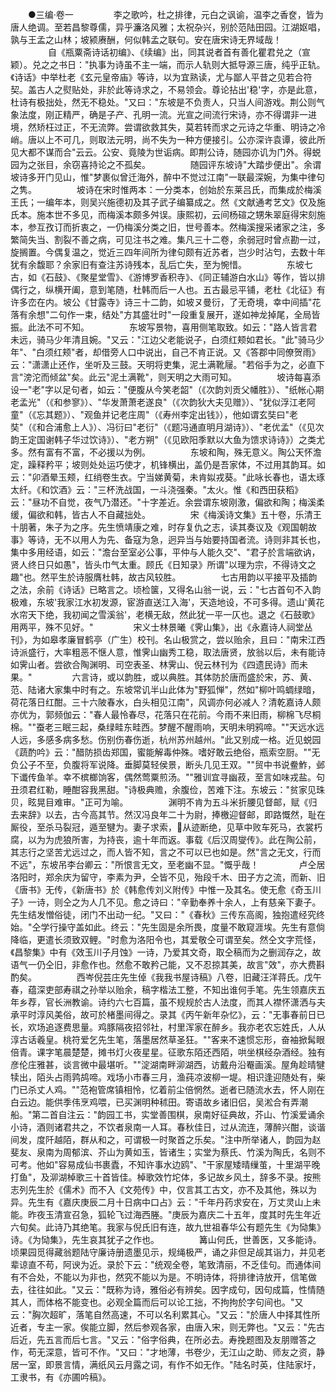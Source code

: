 <!-- { "loadSidebar": true } -->
　　●三编·卷一
　　
　　李之歌吟，杜之排律，元白之讽谕，温李之香奁，皆为唐人绝调。至若昌黎尊儒，异乎濂洛风雅；太祝杂兴，别於范陆田园。江湖妪唱，孰与王孟之山林；坡颍赓酬，何似韩孟之联句。安在唐宋诗无界域哉！
　　
　　自《瓶粟斋诗话初编》、《续编》出，同其说者首有善化瞿君兑之（宣颖）。兑之之书日："执事为诗虽不主一端，而示人轨则大抵导源三唐，纯乎正轨。《诗话》中举杜老《玄元皇帝庙》等诗，以为宜熟读，尤与鄙人平昔之见若合符契。盖古人之熨贴处，非於此等诗求之，不易领会。尊论拈出'稳'字，亦是此意，杜诗有极拙处，然无不稳处。"又曰："东坡是不负责人，只当人间游戏。荆公则气象法度，刚正精严，确是子产、孔明一流。光宣之间流行宋诗，亦不得谓非一进境，然矫枉过正，不无流弊。尝谓欲救其失，莫若转而求之元诗之华重、明诗之冷峭。唐以上不可几，则取法元明，尚不失为一种方便接引。公亦深许袁谭，彼此所见大都不谋而合"云云。公安、竟陵为世诟病。即荆公诗，随园亦讥为门外。得蜕园为之张目，余窃喜持论之不孤矣。
　　
　　随园评东坡诗"大踏步便出"。余谓坡诗多开门见山，惟"梦裹似曾迁海外，醉中不觉过江南"一联最深婉，为集中律句之隽。
　　
　　坡诗在宋时惟两本：一分类本，创始於东莱吕氏，而集成於梅溪王氏；一编年本，则吴兴施德初及其子武子编纂成之。然《文献通考艺文》仅及施氏本。施本世不多见，而梅溪本颇多舛误。康熙初，云间杨碹之甥朱翠庭得宋刻施本，参互孜订而折衷之，一仍梅溪分类之旧，世号善本。然梅溪搜采诸家之注，多繁简失当、割裂不善之病，可见注书之难。集凡三十二卷，余弱冠时曾点勘一过，旋搁置。今偶复温之，觉近三四年间所为律句颇有近苏者，岂少时沾匄，去数十年犹有余馥耶？余家旧有查注苏诗残本，乱后亡失，至为惋惜。
　　
　　东坡七古，如《石鼓》、《聚星堂雪》、《游博罗香积寺》、《同正辅游白水山》等作，皆以排偶行之，纵横开阖，意到笔随，杜韩而后一人也。五古最忌平铺，老杜《北征》有许多峦在内。坡公《甘露寺》诗三十二韵，如坡ヌ曼衍，了无奇境，幸中间插"花落有余想"二句作一束，结处"方其盛壮时"一段重复展开，遂如神龙掉尾，全局皆振。此法不可不知。
　　
　　东坡写景物，喜用侧笔取致。如云："路人皆言君未远，骑马少年清且婉。"又云："江边父老能说子，白须红颊如君长。"此"骑马少年"、"白须红颊"者，却借旁人口中说出，自己不肯正说。又《答郡中同僚贺雨》云："潇潇止还作，坐听及三鼓。天明将吏集，泥土满靴屦。"若俗手为之，必直下言"滂沱而倾盆"矣。此云"泥土满靴"，则天明之大雨可知。
　　
　　坡诗每喜添设一"老"字以足句者，如云："便腹从今笑老韶"（《次韵刘贡父幡胜》）、"纸帐心期老孟光"（《和参寥》）、"华发萧萧老遂良"（《次韵狄大夫见赠》）、"犹似浮江老阿童"（《忘其题》）、"观鱼并记老庄周"（《寿州李定出钱》），他如谓玄奘曰"老奘"（《和合浦愈上人》）、冯衍曰"老衍"（《题冯通直明月湖诗》）、"老优孟"（《见次韵王定国谢韩子华过饮诗》）、"老方朔"（《见欧阳季默以大鱼为馈求诗诗》）之类尤多。然有富有不富，不必援以为例。
　　
　　东坡和陶，殊无意义。陶公天怀澹定，躁释矜平；坡则处处运巧使才，机锋横出，盖仍是吾家体，不过用其韵耳。如云："卯酒晕玉颊，红绡卷生衣。宁当娣黄菊，未肯姒戎葵。"此咏长春也，语太琢太纤。《和饮酒》云："三杯洗战国，一斗浇强秦。"太火。惟《和西田获稻》云："昼功不自觉，夜气乃潜还。"十字差近。余尝谓东坡刚激，偏欲和陶；梅溪柔缓，偏欲和韩，皆古人不自藏拙处。
　　
　　宋《梅溪诗文集》五十卷，乐清王十朋著，朱子为之序。先生愤靖康之难，时存复仇之志，读其奏议及《观国朝故事》等诗，无不以用人为先、备寇为急，迥异当与始要持国者流。诗则非其长也，集中多用经语，如云："澹台至室必公事，平仲与人能久交"、"君子於言端欲讷，贤人终日只如愚"，皆头巾气太重。顾氏《日知录》所谓"以理为宗，不得诗文之趣"也。然平生於诗服膺杜韩，故古风较胜。
　　
　　七古用韵以平接平及插韵之法，余前《诗话》已略言之。顷检箧，又得名山翁一说，云："七古首句不入韵极难，东坡'我家江水初发源，宦游直送江入海'，天造地设，不可多得。遗山'黄花水帘天下绝，我初闻之雪溪翁'，老横无敌，然此犹一平一仄也。退之《石鼓歌》用两平，殊不见好。"
　　
　　宋义士林景曦《霁山集》，出《永嘉诗人祠堂丛刊》，为如皋孝廉冒鹤亭（广生）校刊。名山极赏之，尝以贻余，且曰："南宋江西诗派盛行，大率粗恶不惬人意，惟霁山幽秀工稳，取法唐贤，放翁以后，未有能诗如霁山者。尝欲合陶渊明、司空表圣、林霁山、倪云林刊为《四遗民诗》而未果。"
　　
　　六言诗，或以韵胜，或以典胜。其体防於唐而盛於宋，苏、黄、范、陆诸大家集中时有之。东坡常讥半山此体为"野狐惮"，然如"柳叶鸣蜩绿暗，荷花落日红酣。三十六陂春水，白头相见江南"，风调亦何必减人？清乾嘉诗人颇亦优为，郭频伽云："春人最怜春尽，花落只在花前。今雨不来旧雨，柳棉飞尽桐棉。""蚕老三眠三起，桑绿畦东畦西。梦醒不醒雨响，天明未明鸦啼。""天远水远人远，多感多病多愁。伤别伤春伤逝，杭州苏州越州。"此又别成一格。近见蜕园《蔬酌吟》云："醋防损齿郑国，蜜能解毒仲殊。嗜好敢云绝俗，瓶索空厨。""无负公子不至，负腹将军说降。垂脚莫轻侯景，断头几见王双。""贸中书说鲞鮓，邺下谶传鱼羊。幸不槟榔饷客，偶然莺粟煎汤。""雅训宜寻幽菽，至言如味戎盐。句丑须君红勒，睡酣容我黑甜。"诗极典赡，余腹俭，苦难下注。东坡云："贫家见珠贝，眩晃目难审。"正可为喻。
　　
　　渊明不肯为五斗米折腰见督邮，赋《归去来辞》以去，古今高其节。然汉冯良年二十为尉，捧檄迎督邮，即路慨然，耻在厮役，至杀马裂冠，遁至犍为。妻子求索，从迹断绝，见草中败车死马，衣裳朽腐，以为为虎狼所害，为持丧，逾十年而返。事载《后汉周燮传》。此在陶公前，其志行之坚苦尤远过之，而人皆不知，言之不可以已也如是。然"言之无文，行而不远"，东坡吊李台卿云："所恨言无文，至老幽不显。"慨乎哉！
　　
　　卢仝居洛阳时，郑余庆为留守，李素为尹，仝皆不见，殆段千木、田子方之流，而新、旧《唐书》无传，《新唐书》於《韩愈传刘义附传》中惟一及其名。使无愈《奇玉川子》一诗，则仝之为人几不见。愈之诗曰："辛勤奉养十余人，上有慈亲下妻子。先生结发憎俗徒，闭门不出动一纪。"又曰："《春秋》三传东高阁，独抱遣经究终始。"仝学行操守盖如此。终云："先生固是余所畏，度量不敢窥涯埃。先生有意倘降临，更遣长须致双鲤。"时愈为洛阳令也，其爱敬仝可谓至矣。然仝文字荒怪，《昌黎集》中有《效玉川子月蚀》一诗，乃爱其文奇，取仝稿而为之删润存之，故语气一仍仝旧，非愈作也。然愈不敢矜己能，又不忍掠其美，故言"效"，亦大费斟酌矣。
　　
　　西岑倪芸庄先生倬《我我书屋诗稿》八卷，旧藏汪洋蒋氏。戊午春，蕴深吏部寿祺之孙举以贻余，稿字楷法工整，不知出谁何手笔。先生领嘉庆五年乡荐，官长洲教谕。诗约六七百篇，虽不规规於古人法度，而其人襟怀潇洒与夫承平时淳风美俗，故可於楮墨间得之。录其《丙午新年杂忆》，云："无事春前日已长，欢场追逐费思量。鸡豚隔夜招邻社，村里浑家在醉乡。我亦老农忘姓氏，人从淳古话羲皇。桃符爱乞先生笔，落墨居然草圣狂。""客来不速惯忘形，奋袖掀髯眼倍青。课字笔晨楚楚，摊书灯火夜星星。征歌东陌还西陌，哄坐棋经杂酒经。独有彦伦庄雅甚，谈言微中最堪听。""淀湖南畔泖湖西，访戴舟沿罨画溪。屋角趁晴犍犊出，陌头占雨鹑鸪啼。戏场小市春三月，渔莼凉波柳一堤。相识逢迎随处有，柴门已杀丈人鸡。""范袍管席镇相怜，忆着前尘倍惘然。逝者已随流水去，怀人刚在白云边。能供季伟烹鸡喂，已买渊明种秫田。寄语故乡诸旧侣，吴淞合有弄潮船。"第二首自注云："韵园工书，实堂善围棋，泉南好征典故，芥山、竹溪爱诵余小诗，酒则诸君共之，不饮者泉南一人耳。春秋佳日，过从流连，薄醉兴酣，谈谐间发，度阡越陌，群从和之，可谓极一时聚首之乐矣。"注中所举诸人，韵园为赵斐友、泉南为周郁滨、芥山为黄如玉，皆诸生；实堂为蔡氏、竹溪为陶氏，名则不可考。他如"容易成仙书裹蠹，不知许事水边鸥"、"干家屋矮晴缫茧，十里湖平晚打鱼"，及泖湖棹歌三十首皆佳。棹歌效竹坨体，多记故乡风土，辞多不录。按熊志列先生於《儒术》而不入《文苑传》中，仅言其工古文，亦不及其他，殊以为异。先生有《嘉庆庚辰二月十日病中口占》云："千年丹药求安在，万丈灵山上未能。昨夜玉清宣召急，狐轮飞过海西塍。"庚辰为嘉庆二十五年，度其时先生年近六旬矣。此诗乃其绝笔。我家与倪氏旧有连，故九世祖春华公有题先生《为恸集》诗。《为恸集》，先生哀其犹子之作也。
　　
　　篝山何氏，世善医，又多能诗。顷果园觅得藏翁题陆守廉诗册遗墨见示，规绳极严，诵之非但足觇其诣力，并见老辈谅直不苟，阿谀为近。录於下云："统观全卷，笔致清丽，不乏佳句。而通体间有不合处，不能以为非也，然究不能以为是。不明诗体，将排律诗放开，信笔做去，往往如此。"又云："既称为诗，雅俗必有辨矣。因字成句，因句成篇，性情随其人，而体格不能变也。必观全篇而后可以论工拙，不拘拘於字句间也。"又云："胸次超旷，落笔自然高速，不可以名利累其心。"又云："於唐人中择其性所近者，专主一家。俟能立脚，然后参观各家，由唐入宋，则无弊也。"又云："先古后近，先五言而后七言。"又云："俗字俗典，在所必去。寿挽题图及友朋赠答之作，苟无深意，皆可不作。"又曰："才地薄，书卷少，无江山之助、师友之资，静居一室，即景言情，满纸风云月露之词，有作不如无作。"陆名时英，住陆家圩，工隶书，有《亦圃吟稿》。

